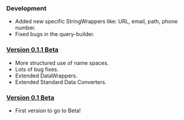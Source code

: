 ### Development
 * Added new specific StringWrappers like: URL, email, path, phone number.
 * Fixed bugs in the query-builder.

### [Version 0.1.1 Beta](https://github.com/Tuxion/tuxion.framework/tree/v0.1.1_beta)
 * More structured use of name spaces.
 * Lots of bug fixes.
 * Extended DataWrappers.
 * Extended Standard Data Converters.

### [Version 0.1 Beta](https://github.com/Tuxion/tuxion.framework/tree/v0.1_beta)
 * First version to go to Beta!
